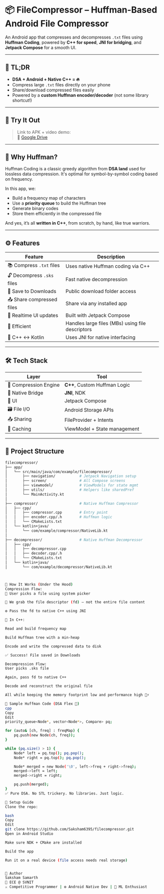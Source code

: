 # 📦 FileCompressor – Huffman-Based Android File Compressor  

An Android app that compresses and decompresses `.txt` files using **Huffman Coding**, powered by **C++ for speed**, **JNI for bridging**, and **Jetpack Compose** for a smooth UI.

---

## 🚀 TL;DR  
- **DSA + Android + Native C++ = 🔥**
- Compress large `.txt` files directly on your phone  
- Share/download compressed files easily  
- Powered by a **custom Huffman encoder/decoder** (not some library shortcut!)

---

## 📲 Try It Out

> Link to APK + video demo:  
🎥 [Google Drive](https://drive.google.com/drive/folders/1GG-OLPPlkFwJ1-UmPMMRFrnA50pbl22d?usp=drive_link)

---

## 🧠 Why Huffman?

Huffman Coding is a classic greedy algorithm from **DSA land** used for lossless data compression. It's optimal for symbol-by-symbol coding based on frequency.  

In this app, we:
- Build a frequency map of characters  
- Use a **priority queue** to build the Huffman tree  
- Generate binary codes  
- Store them efficiently in the compressed file  

And yes, it’s all **written in C++**, from scratch, by hand, like true warriors.

---

## ⚙️ Features

| Feature | Description |
|--------|-------------|
| 📚 Compress `.txt` files | Uses native Huffman coding via C++ |
| 🔓 Decompress `.sks` files | Fast native decompression |
| 📂 Save to Downloads | Public download folder access |
| 📤 Share compressed files | Share via any installed app |
| 🔄 Realtime UI updates | Built with Jetpack Compose |
| 🧠 Efficient | Handles large files (MBs) using file descriptors |
| 🤝 C++ ↔ Kotlin | Uses JNI for native interfacing |

---

## 🛠️ Tech Stack

| Layer | Tool |
|------|------|
| 🧠 Compression Engine | **C++**, Custom Huffman Logic |
| 🔗 Native Bridge | **JNI**, NDK |
| 📱 UI | Jetpack Compose |
| 🗃️ File I/O | Android Storage APIs |
| 📤 Sharing | FileProvider + Intents |
| 💾 Caching | ViewModel + State management |

---

## 📂 Project Structure

```bash
filecompressor/
├── app/
│   └── src/main/java/com/example/filecompressor/
│       ├── navigation/           # Jetpack Navigation setup
│       ├── screen/               # All Compose screens
│       ├── viewmodel/            # ViewModels for state mgmt
│       ├── utils/                # Helpers like sharedPref
│       └── MainActivity.kt
│
├── compressor/                   # Native Huffman Compressor
│   ├── cpp/
│   │   ├── compressor.cpp        # Entry point
│   │   ├── encoder.cpp/.h        # Huffman logic
│   │   └── CMakeLists.txt
│   └── kotlin+java/
│       └── com/example/compressor/NativeLib.kt
│
├── decompressor/                 # Native Huffman Decompressor
│   ├── cpp/
│   │   ├── decompressor.cpp
│   │   ├── decoder.cpp/.h
│   │   └── CMakeLists.txt
│   └── kotlin+java/
│       └── com/example/decompressor/NativeLib.kt



🔩 How It Works (Under the Hood)
Compression Flow:
📂 User picks a file using system picker

🧠 We grab the file descriptor (fd) — not the entire file content

⚙️ Pass the fd to native C++ using JNI

🧵 In C++:

Read and build frequency map

Build Huffman tree with a min-heap

Encode and write the compressed data to disk

✅ Success! File saved in Downloads

Decompression Flow:
User picks .sks file

Again, pass fd to native C++

Decode and reconstruct the original file

All while keeping the memory footprint low and performance high 🧠⚡

🧪 Sample Huffman Code (DSA Flex 💪)
cpp
Copy
Edit
priority_queue<Node*, vector<Node*>, Compare> pq;

for (auto& [ch, freq] : freqMap) {
    pq.push(new Node(ch, freq));
}

while (pq.size() > 1) {
    Node* left = pq.top(); pq.pop();
    Node* right = pq.top(); pq.pop();

    Node* merged = new Node('\0', left->freq + right->freq);
    merged->left = left;
    merged->right = right;

    pq.push(merged);
}
✅ Pure DSA. No STL trickery. No libraries. Just logic.

🚀 Setup Guide
Clone the repo:

bash
Copy
Edit
git clone https://github.com/Saksham6395/filecompressor.git
Open in Android Studio

Make sure NDK + CMake are installed

Build the app

Run it on a real device (file access needs real storage)


🙌 Author
Saksham Samarth
📍 ECE @ SVNIT
⚔️ Competitive Programmer | ⚙️ Android Native Dev | 🤖 ML Enthusiast
